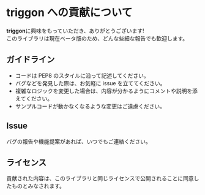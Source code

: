# triggon への貢献について
**triggon**に興味をもっていただき、ありがとうございます!  
このライブラリは現在ベータ版のため、どんな些細な報告でも歓迎します。

## ガイドライン
- コードは PEP8 のスタイルに沿って記述してください。
- バグなどを発見した際は、お気軽に issue を立ててください。
- 複雑なロジックを変更した場合は、内容が分かるようにコメントや説明を添えてください。
- サンプルコードが動かなくなるような変更はご遠慮ください。

## Issue
バグの報告や機能提案があれば、いつでもご連絡ください。

## ライセンス
貢献された内容は、このライブラリと同じライセンスで公開されることに同意したものとみなされます。
